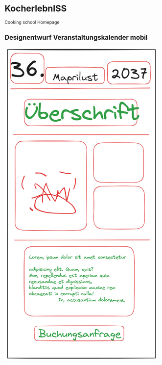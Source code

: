 # KocherlebnISS

Cooking school Homepage

## Designentwurf Veranstaltungskalender mobil

![Kalender-design](./src/Picture/Design/Kalender-sec-design.png)
